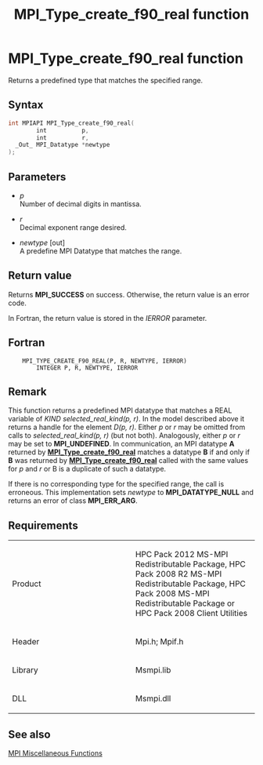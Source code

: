 ﻿---
title: MPI_Type_create_f90_real function
TOCTitle: MPI_Type_create_f90_real function
ms:assetid: 04ad4925-0708-4733-9453-4e6ee7bcefdc
ms:mtpsurl: https://msdn.microsoft.com/en-us/library/Dn473490(v=VS.85)
ms:contentKeyID: 59361025
ms.date: 03/28/2018
mtps_version: v=VS.85
f1_keywords:
- MPI_TYPE_CREATE_F90_REAL
- mpif/MPI_Type_create_f90_real
- mpi/MPI_TYPE_CREATE_F90_REAL
dev_langs:
- C++
- C
---

# MPI\_Type\_create\_f90\_real function

Returns a predefined type that matches the specified range.

## Syntax

``` c++
int MPIAPI MPI_Type_create_f90_real(
        int          p,
        int          r,
  _Out_ MPI_Datatype *newtype
);
```

## Parameters

  - *p*  
    Number of decimal digits in mantissa.

  - *r*  
    Decimal exponent range desired.

  - *newtype* \[out\]  
    A predefine MPI Datatype that matches the range.

## Return value

Returns **MPI\_SUCCESS** on success. Otherwise, the return value is an error code.

In Fortran, the return value is stored in the *IERROR* parameter.

## Fortran

``` FORTRAN
    MPI_TYPE_CREATE_F90_REAL(P, R, NEWTYPE, IERROR)
        INTEGER P, R, NEWTYPE, IERROR
```

## Remark

This function returns a predefined MPI datatype that matches a REAL variable of *KIND selected\_real\_kind\(p, r\)*. In the model described above it returns a handle for the element *D\(p, r\)*. Either *p* or *r* may be omitted from calls to *selected\_real\_kind\(p, r\)* (but not both). Analogously, either *p* or *r* may be set to **MPI\_UNDEFINED**. In communication, an MPI datatype **A** returned by [**MPI\_Type\_create\_f90\_real**](mpi-type-create-f90-real-function.md) matches a datatype **B** if and only if **B** was returned by [**MPI\_Type\_create\_f90\_real**](mpi-type-create-f90-real-function.md) called with the same values for *p* and *r* or B is a duplicate of such a datatype.

If there is no corresponding type for the specified range, the call is erroneous. This implementation sets *newtype* to **MPI\_DATATYPE\_NULL** and returns an error of class **MPI\_ERR\_ARG**.

## Requirements

<table>
<colgroup>
<col style="width: 50%" />
<col style="width: 50%" />
</colgroup>
<tbody>
<tr class="odd">
<td><p>Product</p></td>
<td><p>HPC Pack 2012 MS-MPI Redistributable Package, HPC Pack 2008 R2 MS-MPI Redistributable Package, HPC Pack 2008 MS-MPI Redistributable Package or HPC Pack 2008 Client Utilities</p></td>
</tr>
<tr class="even">
<td><p>Header</p></td>
<td>Mpi.h;
Mpif.h</td>
</tr>
<tr class="odd">
<td><p>Library</p></td>
<td>Msmpi.lib</td>
</tr>
<tr class="even">
<td><p>DLL</p></td>
<td>Msmpi.dll</td>
</tr>
</tbody>
</table>


## See also

[MPI Miscellaneous Functions](mpi-miscellaneous-functions.md)

